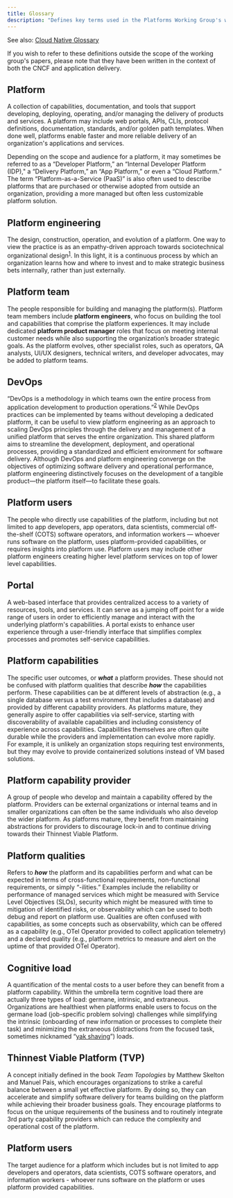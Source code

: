 ```yaml
---
title: Glossary
description: "Defines key terms used in the Platforms Working Group's writings."
---
```


See also: [Cloud Native Glossary](https://glossary.cncf.io/)

If you wish to refer to these definitions outside the scope of the working group's papers, please note that they have been written in the context of both the CNCF and application delivery.

## Platform
A collection of capabilities, documentation, and tools that support developing, deploying, operating, and/or managing the delivery of products and services. A platform may include web portals, APIs, CLIs, protocol definitions, documentation, standards, and/or golden path templates. When done well, platforms enable faster and more reliable delivery of an organization's applications and services.

Depending on the scope and audience for a platform, it may sometimes be referred to as a “Developer Platform,” an “Internal Developer Platform (IDP),"  a “Delivery Platform,” an “App Platform,” or even a “Cloud Platform.” The term “Platform-as-a-Service (PaaS)” is also often used to describe platforms that are purchased or otherwise adopted from outside an organization, providing a more managed but often less customizable platform solution.

## Platform engineering
The design, construction, operation, and evolution of a platform. One way to view the practice is as an empathy-driven approach towards sociotechnical organizational design<sup><a href="https://hazelweakly.me/talks/qcon-sf-2023/slides#22">1</a></sup>. In this light, it is a continuous process by which an organization learns how and where to invest and to make strategic business bets internally, rather than just externally.

## Platform team
The people responsible for building and managing the platform(s). Platform team members include **platform engineers**, who focus on building the tool and capabilities that comprise the platform experiences. It may include dedicated **platform product manager** roles that focus on meeting internal customer needs while also supporting the organization’s broader strategic goals. As the platform evolves, other specialist roles, such as operators, QA analysts, UI/UX designers, technical writers, and developer advocates, may be added to platform teams.

## DevOps
“DevOps is a methodology in which teams own the entire process from application development to production operations.”<sup><a href="https://glossary.cncf.io/devops/">2</a></sup> While DevOps practices can be implemented by teams without developing a dedicated platform, it can be useful to view platform engineering as an approach to scaling DevOps principles through the delivery and management of a unified platform that serves the entire organization. This shared platform aims to streamline the development, deployment, and operational processes, providing a standardized and efficient environment for software delivery. Although DevOps and platform engineering converge on the objectives of optimizing software delivery and operational performance, platform engineering distinctively focuses on the development of a tangible product—the platform itself—to facilitate these goals.

## Platform users
The people who directly use capabilities of the platform, including but not limited to app developers, app operators, data scientists, commercial off-the-shelf (COTS) software operators, and information workers — whoever runs software on the platform, uses platform-provided capabilities, or requires insights into platform use. Platform users may include other platform engineers creating higher level platform services on top of lower level capabilities.

## Portal
A web-based interface that provides centralized access to a variety of resources, tools, and services. It can serve as a jumping off point for a wide range of users in order to efficiently manage and interact with the underlying platform's capabilities. A portal exists to enhance user experience through a user-friendly interface that simplifies complex processes and promotes self-service capabilities. 

## Platform capabilities
The specific user outcomes, or **_what_** a platform provides. These should not be confused with platform qualities that describe **_how_** the capabilities perform. These capabilities can be at different levels of abstraction (e.g., a single database versus a test environment that includes a database) and provided by different capability providers. As platforms mature, they generally aspire to offer capabilities via self-service, starting with discoverability of available capabilities and including consistency of experience across capabilities. Capabilities themselves are often quite durable while the providers and implementation can evolve more rapidly. For example, it is unlikely an organization stops requiring test environments, but they may evolve to provide containerized solutions instead of VM based solutions.

## Platform capability provider
A group of people who develop and maintain a capability offered by the platform. Providers can be external organizations or internal teams and in smaller organizations can often be the same individuals who also develop the wider platform. As platforms mature, they benefit from maintaining abstractions for providers to discourage lock-in and to continue driving towards their Thinnest Viable Platform.

## Platform qualities
Refers to **_how_** the platform and its capabilities perform and what can be expected in terms of cross-functional requirements, non-functional requirements, or simply “-ilities.” Examples include the reliability or performance of managed services which might be measured with Service Level Objectives (SLOs), security which might be measured with time to mitigation of identified risks, or observability which can be used to both debug and report on platform use. Qualities are often confused with capabilities, as some concepts such as observability, which can be offered as a capability (e.g., OTel Operator provided to collect application telemetry) and a declared quality (e.g., platform metrics to measure and alert on the uptime of that provided OTel Operator).  

## Cognitive load
A quantification of the mental costs to a user before they can benefit from a platform capability. Within the umbrella term cognitive load there are actually three types of load: germane, intrinsic, and extraneous. Organizations are healthiest when platforms enable users to focus on the germane load (job-specific problem solving) challenges while simplifying the intrinsic (onboarding of new information or processes to complete their task) and minimizing the extraneous (distractions from the focused task, sometimes nicknamed “[yak shaving](https://en.wiktionary.org/wiki/yak_shaving#:~:text=yak%20shaving%20(uncountable),to%20solve%20a%20larger%20problem.)”) loads.

## Thinnest Viable Platform (TVP)
A concept initially defined in the book _Team Topologies_ by Matthew Skelton and Manuel Pais, which encourages organizations to strike a careful balance between a small yet effective platform. By doing so, they can accelerate and simplify software delivery for teams building on the platform while achieving their broader business goals. They encourage platforms to focus on the unique requirements of the business and to routinely integrate 3rd party capability providers which can reduce the complexity and operational cost of the platform.

## Platform users
The target audience for a platform which includes but is not limited to app developers and operators, data scientists, COTS software operators, and information workers - whoever runs
software on the platform or uses platform provided capabilities.
